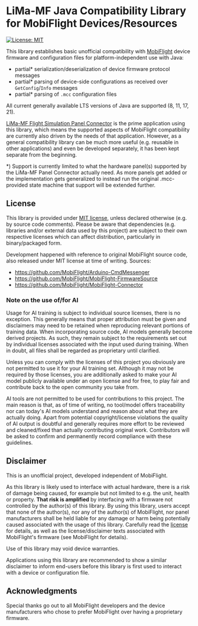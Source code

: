 # LiMa-MF Java Compatibility Library for MobiFlight Devices/Resources

[![License: MIT](https://img.shields.io/badge/license-MIT-blue.svg)](LICENSE.md)

This library establishes basic unofficial compatibility with [MobiFlight](https://www.mobiflight.com/) device firmware
and configuration files for platform-independent use with Java:

- partial* serialization/deserialization of device firmware protocol messages
- partial* parsing of device-side configurations as received over `GetConfig`/`Info` messages
- partial* parsing of `.mcc` configuration files

All current generally available LTS versions of Java are supported (8, 11, 17, 21).

[LiMa-MF Flight Simulation Panel Connector](https://github.com/dneuge/lima-mf-panel-connector) is the
prime application using this library, which means the supported aspects of MobiFlight compatibility are
currently also driven by the needs of that application. However, as a general compatibility library can be much more
useful (e.g. reusable in other applications) and even be developed separately, it has been kept separate from the
beginning.

*) Support is currently limited to what the hardware panel(s) supported by the LiMa-MF Panel Connector actually need.
As more panels get added or the implementation gets generalized to instead run the original .mcc-provided state machine
that support will be extended further.

## License

This library is provided under [MIT license](LICENSE.md), unless declared otherwise (e.g. by source code comments).
Please be aware that dependencies (e.g. libraries and/or external data used by this project) are subject to their own
respective licenses which can affect distribution, particularly in binary/packaged form.

Development happened with reference to original MobiFlight source code, also released under MIT license at time of
writing. Sources:

- https://github.com/MobiFlight/Arduino-CmdMessenger
- https://github.com/MobiFlight/MobiFlight-FirmwareSource
- https://github.com/MobiFlight/MobiFlight-Connector

### Note on the use of/for AI

Usage for AI training is subject to individual source licenses, there is no exception. This generally means that proper
attribution must be given and disclaimers may need to be retained when reproducing relevant portions of training data.
When incorporating source code, AI models generally become derived projects. As such, they remain subject to the
requirements set out by individual licenses associated with the input used during training. When in doubt, all files
shall be regarded as proprietary until clarified.

Unless you can comply with the licenses of this project you obviously are not permitted to use it for your AI training
set. Although it may not be required by those licenses, you are additionally asked to make your AI model publicly
available under an open license and for free, to play fair and contribute back to the open community you take from.

AI tools are not permitted to be used for contributions to this project. The main reason is that, as of time of writing,
no tool/model offers traceability nor can today's AI models understand and reason about what they are actually doing.
Apart from potential copyright/license violations the quality of AI output is doubtful and generally requires more
effort to be reviewed and cleaned/fixed than actually contributing original work. Contributors will be asked to confirm
and permanently record compliance with these guidelines.

## Disclaimer

This is an unofficial project, developed independent of MobiFlight.

As this library is likely used to interface with actual hardware, there is a risk of damage being caused, for example
but not limited to e.g. the unit, health or property. **That risk is amplified** by interfacing with a firmware not
controlled by the author(s) of this library. By using this library, users accept that none of the author(s), nor
any of the author(s) of MobiFlight, nor panel manufacturers shall be held liable for any damage or harm being
potentially caused associated with the usage of this library. Carefully read the [license](LICENSE.md) for details, as
well as the license/disclaimer texts associated with MobiFlight's firmware (see MobiFlight for details).

Use of this library may void device warranties.

Applications using this library are recommended to show a similar disclaimer to inform end-users before this library is
first used to interact with a device or configuration file.

## Acknowledgments

Special thanks go out to all MobiFlight developers and the device manufacturers who chose to prefer MobiFlight over
having a proprietary firmware.
